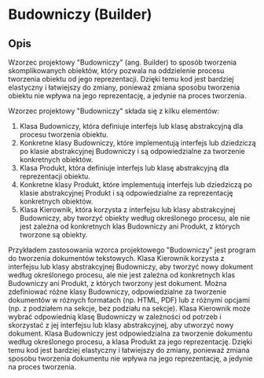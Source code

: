 # Budowniczy (Builder)
## Opis
Wzorzec projektowy "Budowniczy" (ang. Builder) to sposób tworzenia skomplikowanych obiektów, który pozwala na oddzielenie procesu tworzenia obiektu od jego reprezentacji. Dzięki temu kod jest bardziej elastyczny i łatwiejszy do zmiany, ponieważ zmiana sposobu tworzenia obiektu nie wpływa na jego reprezentację, a jedynie na proces tworzenia.

Wzorzec projektowy "Budowniczy" składa się z kilku elementów:
1. Klasa Budowniczy, która definiuje interfejs lub klasę abstrakcyjną dla procesu tworzenia obiektu.
2. Konkretne klasy Budowniczy, które implementują interfejs lub dziedziczą po klasie abstrakcyjnej Budowniczy i są odpowiedzialne za tworzenie konkretnych obiektów.
3. Klasa Produkt, która definiuje interfejs lub klasę abstrakcyjną dla reprezentacji obiektu.
4. Konkretne klasy Produkt, które implementują interfejs lub dziedziczą po klasie abstrakcyjnej Produkt i są odpowiedzialne za reprezentację konkretnych obiektów.
5. Klasa Kierownik, która korzysta z interfejsu lub klasy abstrakcyjnej Budowniczy, aby tworzyć obiekty według określonego procesu, ale nie jest zależna od konkretnych klas Budowniczy ani Produkt, z których tworzone są obiekty.

Przykładem zastosowania wzorca projektowego "Budowniczy" jest program do tworzenia dokumentów tekstowych. Klasa Kierownik korzysta z interfejsu lub klasy abstrakcyjnej Budowniczy, aby tworzyć nowy dokument według określonego procesu, ale nie jest zależna od konkretnych klas Budowniczy ani Produkt, z których tworzony jest dokument. Można zdefiniować różne klasy Budowniczy, odpowiedzialne za tworzenie dokumentów w różnych formatach (np. HTML, PDF) lub z różnymi opcjami (np. z podziałem na sekcje, bez podziału na sekcje). Klasa Kierownik może wybrać odpowiednią klasę Budowniczy w zależności od potrzeb i skorzystać z jej interfejsu lub klasy abstrakcyjnej, aby utworzyć nowy dokument. Klasa Budowniczy jest odpowiedzialna za tworzenie dokumentu według określonego procesu, a klasa Produkt za jego reprezentację. Dzięki temu kod jest bardziej elastyczny i łatwiejszy do zmiany, ponieważ zmiana sposobu tworzenia dokumentu nie wpływa na jego reprezentację, a jedynie na proces tworzenia.